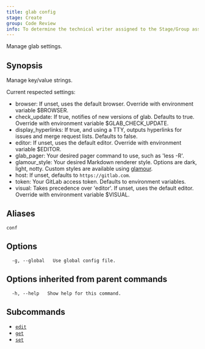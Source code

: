 ```yaml
---
title: glab config
stage: Create
group: Code Review
info: To determine the technical writer assigned to the Stage/Group associated with this page, see https://about.gitlab.com/handbook/product/ux/technical-writing/#assignments
---
```


<!--
This documentation is auto generated by a script.
Please do not edit this file directly. Run `make gen-docs` instead.
-->

Manage glab settings.

## Synopsis

Manage key/value strings.

Current respected settings:

- browser: If unset, uses the default browser. Override with environment variable $BROWSER.
- check_update: If true, notifies of new versions of glab. Defaults to true. Override with environment variable $GLAB_CHECK_UPDATE.
- display_hyperlinks: If true, and using a TTY, outputs hyperlinks for issues and merge request lists. Defaults to false.
- editor: If unset, uses the default editor. Override with environment variable $EDITOR.
- glab_pager: Your desired pager command to use, such as 'less -R'.
- glamour_style: Your desired Markdown renderer style. Options are dark, light, notty. Custom styles are available using [glamour](https://github.com/charmbracelet/glamour#styles).
- host: If unset, defaults to `https://gitlab.com`.
- token: Your GitLab access token. Defaults to environment variables.
- visual: Takes precedence over 'editor'. If unset, uses the default editor. Override with environment variable $VISUAL.

## Aliases

```plaintext
conf
```

## Options

```plaintext
  -g, --global   Use global config file.
```

## Options inherited from parent commands

```plaintext
  -h, --help   Show help for this command.
```

## Subcommands

- [`edit`](edit.md)
- [`get`](get.md)
- [`set`](set.md)
